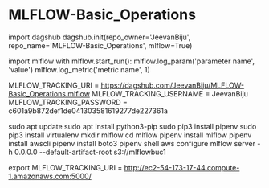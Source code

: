 # MLFLOW-Basic_Operations

import dagshub
dagshub.init(repo_owner='JeevanBiju', repo_name='MLFLOW-Basic_Operations', mlflow=True)

import mlflow
with mlflow.start_run():
  mlflow.log_param('parameter name', 'value')
  mlflow.log_metric('metric name', 1)


  MLFLOW_TRACKING_URI = https://dagshub.com/JeevanBiju/MLFLOW-Basic_Operations.mlflow
  MLFLOW_TRACKING_USERNAME = JeevanBiju
  MLFLOW_TRACKING_PASSWORD = c601a9b872def1de041303581619277de227361a



 sudo apt update
 sudo apt install python3-pip
 sudo pip3 install pipenv
 sudo pip3 install virtualenv
 mkdir mlflow
 cd mlflow
 pipenv install mlflow
 pipenv install awscli
 pipenv install boto3
 pipenv shell
 aws configure
 mlflow server -h 0.0.0.0 --default-artifact-root s3://mlflowbuc1
 
export MLFLOW_TRACKING_URI = http://ec2-54-173-17-44.compute-1.amazonaws.com:5000/